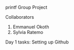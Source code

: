 printf Group Project

Collaborators
1. Emmanuel Okoth
2. Sylvia Ratemo

Day 1 tasks: Setting up Github
